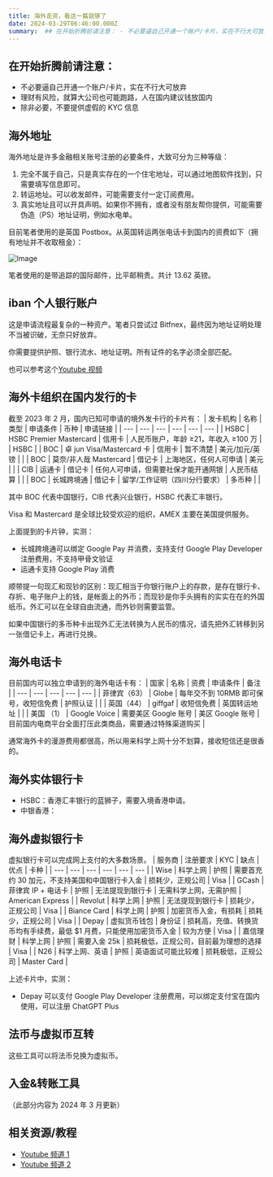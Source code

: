 ```yaml
---
title: 海外走资，看这一篇就够了
date: 2024-03-29T06:46:00.000Z
summary:  ## 在开始折腾前请注意： - 不必要逼自己开通一个账户/卡片，实在不行大可放弃 - 理财有风险，
---
```



## 在开始折腾前请注意：
- 不必要逼自己开通一个账户/卡片，实在不行大可放弃
- 理财有风险，就算大公司也可能跑路，人在国内建议钱放国内
- 除非必要，不要提供虚假的 KYC 信息

## 海外地址

海外地址是许多金融相关账号注册的必要条件，大致可分为三种等级：

1. 完全不属于自己，只是真实存在的一个住宅地址，可以通过地图软件找到，只需要填写信息即可。
2. 转运地址。可以收发邮件，可能需要支付一定订阅费用。
3. 真实地址且可以开具声明。如果你不拥有，或者没有朋友帮你提供，可能需要伪造（PS）地址证明，例如水电单。

目前笔者使用的是英国 Postbox。从英国转运两张电话卡到国内的资费如下（拥有地址并不收取租金）：

![Image](/image/post/2151036f-b44e-4f2d-a91f-1d6ba40627c1_postbox.png)

笔者使用的是带追踪的国际邮件，比平邮稍贵。共计 13.62 英镑。

## iban 个人银行账户

这是申请流程最复杂的一种资产。笔者只尝试过 Bitfnex，最终因为地址证明处理不当被识破，无奈只好放弃。

你需要提供护照、银行流水、地址证明。所有证件的名字必须全部匹配。

也可以参考这个[Youtube 视频](https://www.youtube.com/watch?v=J6VrrEUYCeY)

## 海外卡组织在国内发行的卡

截至 2023 年 2 月，国内已知可申请的境外发卡行的卡片有：
| 发卡机构 |  名称 |  类型 |  申请条件 |  币种 |  申请链接 | 
| --- | --- | --- | --- | --- | --- |
| HSBC |  HSBC Premier Mastercard |  信用卡 |  人民币账户，年龄 ≥21，年收入 ≥100 万 |   |  HSBC | 
| BOC |  卓 jun Visa/Mastercard 卡 |  信用卡 |  暂不清楚 |  美元/加元/英镑 |   | 
| BOC |  莫奈/非人哉 Mastercard |  借记卡 |  上海地区，任何人可申请 |  美元 |   | 
| CIB |  运通卡 |  借记卡 |  任何人可申请，但需要社保才能开通网银 |  人民币结算 |   | 
| BOC |  长城跨境通 |  借记卡 |  留学/工作证明（四川分行要求） |  多币种 |   | 

其中 BOC 代表中国银行，CIB 代表兴业银行，HSBC 代表汇丰银行。

Visa 和 Mastercard 是全球比较受欢迎的组织，AMEX 主要在美国提供服务。

上面提到的卡片钟，实测：
- 长城跨境通可以绑定 Google Pay 并消费，支持支付 Google Play Developer 注册费用，不支持甲骨文验证
- 运通卡支持 Google Play 消费

顺带提一句现汇和现钞的区别：现汇相当于你银行账户上的存款，是存在银行卡、存折、电子账户上的钱，是帐面上的外币；而现钞是你手头拥有的实实在在的外国纸币。外汇可以在全球自由流通，而外钞则需要监管。

如果中国银行的多币种卡出现外汇无法转换为人民币的情况，请先把外汇转移到另一张借记卡上，再进行兑换。

## 海外电话卡

目前国内可以独立申请到的海外电话卡有：
| 国家 |  名称 |  资费 |  申请条件 |  备注 | 
| --- | --- | --- | --- | --- |
| 菲律宾（63） |  Globe |  每年交不到 10RMB 即可保号，收短信免费 |  护照认证 |   | 
| 英国（44） |  giffgaf |  收短信免费 |  英国转运地址 |   | 
| 美国 （1） |  Google Voice |  需要美区 Google 账号 |  美区 Google 账号 |  目前国内电商平台全面打压此类商品，需要通过特殊渠道购买 | 

通常海外卡的漫游费用都很高，所以用来科学上网十分不划算，接收短信还是很香的。

## 海外实体银行卡
- HSBC：香港汇丰银行的蓝狮子，需要入境香港申请。
- 中银香港：

## 海外虚拟银行卡

虚拟银行卡可以完成网上支付的大多数场景。
| 服务商 |  注册要求 |  KYC |  缺点 |  优点 |  卡种 | 
| --- | --- | --- | --- | --- | --- |
| Wise |  科学上网 |  护照 |  需要首充约 30 加元，不支持美国和中国银行卡入金 |  损耗少，正规公司 |  Visa | 
| GCash |  菲律宾 IP + 电话卡 |  护照 |  无法提现到银行卡 |  无需科学上网，无需护照 |  American Express | 
| Revolut |  科学上网 |  护照 |  无法提现到银行卡 |  损耗少，正规公司 |  Visa | 
| Biance Card |  科学上网 |  护照 |  加密货币入金，有损耗 |  损耗少，正规公司 |  Visa | 
| Depay |  虚拟货币钱包 |  身份证 |  损耗高，充值、转换货币均有手续费，最低 $1 月费，只能使用加密货币入金 |  较为方便 |  Visa | 
| 嘉信理财 |  科学上网 |  护照 |  需要入金 25k |  损耗极低，正规公司，目前最为理想的选择 |  Visa | 
| N26 |  科学上网、英语 |  护照 |  英语面试可能比较难 |  损耗极低，正规公司 |  Master Card | 

上述卡片中，实测：
- Depay 可以支付 Google Play Developer 注册费用，可以绑定支付宝在国内使用，可以注册 ChatGPT Plus

## 法币与虚拟币互转

这些工具可以将法币兑换为虚拟币。

## 入金&转账工具

（此部分内容为 2024 年 3 月更新）

## 相关资源/教程
- [Youtube 频道 1](https://www.youtube.com/@erbiaoge)
- [Youtube 频道 2](https://www.youtube.com/@btcxiaolinzi)
